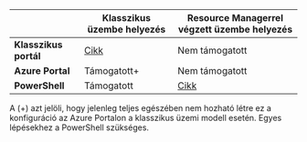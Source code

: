 |  | **Klasszikus üzembe helyezés**  |  **Resource Managerrel végzett üzembe helyezés**  |
|----------------------------------------|--------------|------------------------|
| **Klasszikus portál** | [Cikk](../articles/vpn-gateway/vpn-gateway-point-to-site-create.md) | Nem támogatott |
| **Azure Portal** |  Támogatott+  |  Nem támogatott  |
| **PowerShell** | Támogatott | [Cikk](../articles/vpn-gateway/vpn-gateway-howto-point-to-site-rm-ps.md)|

A (+) azt jelöli, hogy jelenleg teljes egészében nem hozható létre ez a konfiguráció az Azure Portalon a klasszikus üzemi modell esetén. Egyes lépésekhez a PowerShell szükséges.


<!--HONumber=Sep16_HO4-->


